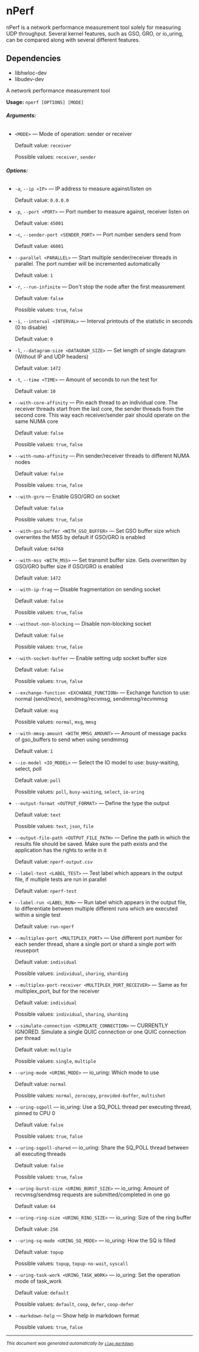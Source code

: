 # nPerf
nPerf is a network performance measurement tool solely for measuring UDP throughput. Several kernel features, such as GSO, GRO, or io_uring, can be compared along with several different features.

## Dependencies
- libhwloc-dev
- libudev-dev


A network performance measurement tool

**Usage:** `nperf [OPTIONS] [MODE]`

###### **Arguments:**

* `<MODE>` — Mode of operation: sender or receiver

  Default value: `receiver`

  Possible values: `receiver`, `sender`


###### **Options:**

* `-a`, `--ip <IP>` — IP address to measure against/listen on

  Default value: `0.0.0.0`
* `-p`, `--port <PORT>` — Port number to measure against, receiver listen on

  Default value: `45001`
* `-c`, `--sender-port <SENDER_PORT>` — Port number senders send from

  Default value: `46001`
* `--parallel <PARALLEL>` — Start multiple sender/receiver threads in parallel. The port number will be incremented automatically

  Default value: `1`
* `-r`, `--run-infinite` — Don't stop the node after the first measurement

  Default value: `false`

  Possible values: `true`, `false`

* `-i`, `--interval <INTERVAL>` — Interval printouts of the statistic in seconds (0 to disable)

  Default value: `0`
* `-l`, `--datagram-size <DATAGRAM_SIZE>` — Set length of single datagram (Without IP and UDP headers)

  Default value: `1472`
* `-t`, `--time <TIME>` — Amount of seconds to run the test for

  Default value: `10`
* `--with-core-affinity` — Pin each thread to an individual core. The receiver threads start from the last core, the sender threads from the second core. This way each receiver/sender pair should operate on the same NUMA core

  Default value: `false`

  Possible values: `true`, `false`

* `--with-numa-affinity` — Pin sender/receiver threads to different NUMA nodes

  Default value: `false`

  Possible values: `true`, `false`

* `--with-gsro` — Enable GSO/GRO on socket

  Default value: `false`

  Possible values: `true`, `false`

* `--with-gso-buffer <WITH_GSO_BUFFER>` — Set GSO buffer size which overwrites the MSS by default if GSO/GRO is enabled

  Default value: `64768`
* `--with-mss <WITH_MSS>` — Set transmit buffer size. Gets overwritten by GSO/GRO buffer size if GSO/GRO is enabled

  Default value: `1472`
* `--with-ip-frag` — Disable fragmentation on sending socket

  Default value: `false`

  Possible values: `true`, `false`

* `--without-non-blocking` — Disable non-blocking socket

  Default value: `false`

  Possible values: `true`, `false`

* `--with-socket-buffer` — Enable setting udp socket buffer size

  Default value: `false`

  Possible values: `true`, `false`

* `--exchange-function <EXCHANGE_FUNCTION>` — Exchange function to use: normal (send/recv), sendmsg/recvmsg, sendmmsg/recvmmsg

  Default value: `msg`

  Possible values: `normal`, `msg`, `mmsg`

* `--with-mmsg-amount <WITH_MMSG_AMOUNT>` — Amount of message packs of gso_buffers to send when using sendmmsg

  Default value: `1`
* `--io-model <IO_MODEL>` — Select the IO model to use: busy-waiting, select, poll

  Default value: `poll`

  Possible values: `poll`, `busy-waiting`, `select`, `io-uring`

* `--output-format <OUTPUT_FORMAT>` — Define the type the output

  Default value: `text`

  Possible values: `text`, `json`, `file`

* `--output-file-path <OUTPUT_FILE_PATH>` — Define the path in which the results file should be saved. Make sure the path exists and the application has the rights to write in it

  Default value: `nperf-output.csv`
* `--label-test <LABEL_TEST>` — Test label which appears in the output file, if multiple tests are run in parallel

  Default value: `nperf-test`
* `--label-run <LABEL_RUN>` — Run label which appears in the output file, to differentiate between multiple different runs which are executed within a single test

  Default value: `run-nperf`
* `--multiplex-port <MULTIPLEX_PORT>` — Use different port number for each sender thread, share a single port or shard a single port with reuseport

  Default value: `individual`

  Possible values: `individual`, `sharing`, `sharding`

* `--multiplex-port-receiver <MULTIPLEX_PORT_RECEIVER>` — Same as for multiplex_port, but for the receiver

  Default value: `individual`

  Possible values: `individual`, `sharing`, `sharding`

* `--simulate-connection <SIMULATE_CONNECTION>` — CURRENTLY IGNORED. Simulate a single QUIC connection or one QUIC connection per thread

  Default value: `multiple`

  Possible values: `single`, `multiple`

* `--uring-mode <URING_MODE>` — io_uring: Which mode to use

  Default value: `normal`

  Possible values: `normal`, `zerocopy`, `provided-buffer`, `multishot`

* `--uring-sqpoll` — io_uring: Use a SQ_POLL thread per executing thread, pinned to CPU 0

  Default value: `false`

  Possible values: `true`, `false`

* `--uring-sqpoll-shared` — io_uring: Share the SQ_POLL thread between all executing threads

  Default value: `false`

  Possible values: `true`, `false`

* `--uring-burst-size <URING_BURST_SIZE>` — io_uring: Amount of recvmsg/sendmsg requests are submitted/completed in one go

  Default value: `64`
* `--uring-ring-size <URING_RING_SIZE>` — io_uring: Size of the ring buffer

  Default value: `256`
* `--uring-sq-mode <URING_SQ_MODE>` — io_uring: How the SQ is filled

  Default value: `topup`

  Possible values: `topup`, `topup-no-wait`, `syscall`

* `--uring-task-work <URING_TASK_WORK>` — io_uring: Set the operation mode of task_work

  Default value: `default`

  Possible values: `default`, `coop`, `defer`, `coop-defer`

* `--markdown-help` — Show help in markdown format

  Possible values: `true`, `false`




<hr/>

<small><i>
    This document was generated automatically by
    <a href="https://crates.io/crates/clap-markdown"><code>clap-markdown</code></a>.
</i></small>

